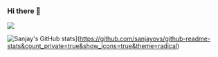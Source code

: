 ### Hi there 👋

![](https://visitor-badge.glitch.me/badge?page_id=sanjayovs.sanjayovs)



<!--
**sanjayovs/sanjayovs** is a ✨ _special_ ✨ repository because its `README.md` (this file) appears on your GitHub profile.

Here are some ideas to get you started:

- 🔭 I’m currently working on ...
- 🌱 I’m currently learning ...
- 👯 I’m looking to collaborate on ...
- 🤔 I’m looking for help with ...
- 💬 Ask me about ...
- 📫 How to reach me: ...
- 😄 Pronouns: ...
- ⚡ Fun fact: ...
-->


![Sanjay's GitHub stats](https://github-readme-stats.vercel.app/api?username=sanjayovs)](https://github.com/sanjayovs/github-readme-stats&count_private=true&show_icons=true&theme=radical)
